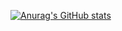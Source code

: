 [![Anurag's GitHub stats](https://git-stat-topaz.vercel.app/api?username=dewa99&commits_year=2025)](https://github.com/anuraghazra/github-readme-stats)
